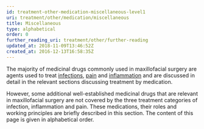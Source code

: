 ```yaml
---
id: treatment-other-medication-miscellaneous-level1
uri: treatment/other/medication/miscellaneous
title: Miscellaneous
type: alphabetical
order: 0
further_reading_uri: treatment/other/further-reading
updated_at: 2018-11-09T13:46:52Z
created_at: 2016-12-13T16:58:35Z
---
```


<p>The majority of medicinal drugs commonly used in maxillofacial
    surgery are agents used to treat <a href="/treatment/other/medication/infection">infections</a>,
    <a href="/treatment/other/medication/pain">pain</a> and
    <a href="/treatment/other/medication/inflammation">inflammation</a> and are discussed in detail in the relevant
        sections discussing treatment by medication.</p>
<p> However, some additional well-established medicinal drugs that
    are relevant in maxillofacial surgery are not covered by
    the three treatment categories of infection, inflammation
    and pain. These medications, their roles and working principles
    are briefly described in this section. The content of this
    page is given in alphabetical order.</p>
